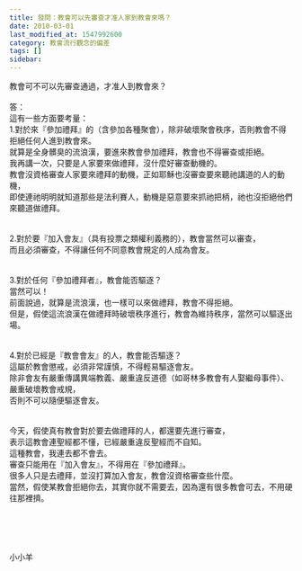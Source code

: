 ```yaml
---
title: 發問：教會可以先審查才准人家到教會來嗎？
date: 2010-03-01
last_modified_at: 1547992600
category: 教會流行觀念的偏差
tags: []
sidebar: 
---
```


<p>教會可不可以先審查通過，才准人到教會來？<!--more--><br/><br/>答：<br/>這有一些方面要考量：<br/>1.對於來『參加禮拜』的（含參加各種聚會），除非破壞聚會秩序，否則教會不得拒絕任何人進到教會來。<br/>就算是全身髒臭的流浪漢，要進來教會參加禮拜，教會也不得審查或拒絕。<br/>我再講一次，只要是人家要來做禮拜，沒什麼好審查動機的。<br/>教會沒資格審查人家要來禮拜的動機，正如耶穌也沒審查要來聽祂講道的人的動機，<br/>即使連祂明明就知道那些是法利賽人，動機是惡意要來抓祂把柄，祂也沒拒絕他們來聽道做禮拜。<br/><br/><br/>2.對於要『加入會友』（具有投票之類權利義務的），教會當然可以審查，<br/>而且必須審查，不得讓任何不同意教會規定的人成為會友。<br/><br/><br/>3.對於任何『參加禮拜者』，教會能否驅逐？<br/>當然可以！<br/>前面說過，就算是流浪漢，也一樣可以來做禮拜，教會不得拒絕。<br/>但是，假使這流浪漢在做禮拜時破壞秩序進行，教會為維持秩序，當然可以驅逐出場。<br/><br/><br/>4.對於已經是『教會會友』的人，教會能否驅逐？<br/>這屬於教會懲戒，必須非常謹慎，不得輕易驅逐會友。<br/>除非會友有嚴重傳講異端教義、嚴重違反道德（如哥林多教會有人娶繼母事件）、嚴重破壞教會戒規，<br/>否則不可以隨便驅逐會友。<br/><br/><br/>今天，假使真有教會對於要去做禮拜的人，都還要先進行審查，<br/>表示這教會連聖經都不懂，已經嚴重違反聖經而不自知。<br/>這種教會，我連去都不會去。<br/>審查只能用在『加入會友』，不得用在『參加禮拜』。<br/>很多人只是去禮拜，並沒打算加入會友，教會沒資格審查些什麼。<br/>當然，假使某教會拒絕你去，其實你就不需要去，因為還有很多教會可去，不用硬往那裡擠。<br/><br/><br/><br/><br/><br/>小小羊<br/><br/><br/>
</p>